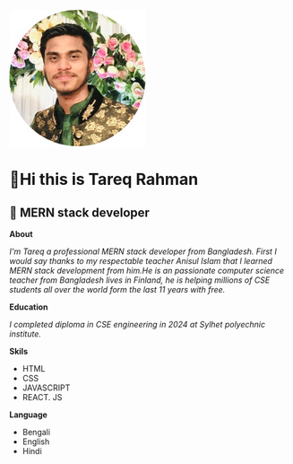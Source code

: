 

![Tareq Rahman](images/tareq.jpg)

# 👋Hi this is Tareq Rahman 
## 🔰 MERN stack developer  
**About**

_I'm Tareq a professional MERN stack developer from Bangladesh. First I would say thanks to my respectable teacher Anisul Islam that I learned MERN stack development from him.He is an passionate computer science teacher from Bangladesh lives in Finland, he is helping millions of CSE students all over the world form the last 11 years with free._

**Education**

_I completed diploma in CSE engineering in 2024 at Sylhet polyechnic institute._

**Skils**

- HTML
- CSS
- JAVASCRIPT
- REACT. JS

**Language**

- Bengali
- English
- Hindi
